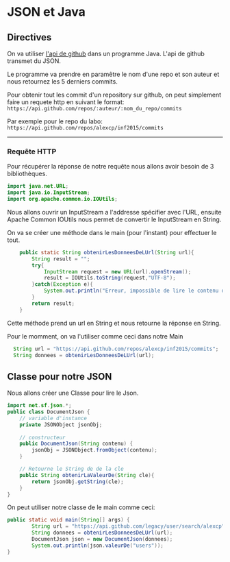 # JSON et Java

## Directives

On va utiliser [l'api de github](http://developer.github.com/) dans un programme Java.
L'api de github transmet du JSON.

Le programme va prendre en paramêtre le nom d'une repo et son auteur et nous retournez les 5 derniers commits.

Pour obtenir tout les commit d'un repository sur github, on peut simplement faire un requete http en suivant le format: 
`https://api.github.com/repos/:auteur/:nom_du_repo/commits`

Par exemple pour le repo du labo:
`https://api.github.com/repos/alexcp/inf2015/commits`

----

### Requête HTTP
Pour récupérer la réponse de notre requête nous allons avoir besoin de 3 bibliothèques.
```java
import java.net.URL;
import java.io.InputStream;
import org.apache.common.io.IOUtils;
```
Nous allons ouvrir un InputStream a l'addresse spécifier avec l'URL, ensuite Apache Common IOUtils nous permet de convertir le InputStream en String.

On va se créer une méthode dans le main (pour l'instant) pour effectuer le tout.
```java
    public static String obtenirLesDonneesDeLUrl(String url){
        String result = "";
        try{
            InputStream request = new URL(url).openStream();
            result = IOUtils.toString(request,"UTF-8");
        }catch(Exception e){
            System.out.println("Erreur, impossible de lire le contenu de l'url.");
        }
        return result;
    }
```
Cette méthode prend un url en String et nous retourne la réponse en String.

Pour le momment, on va l'utiliser comme ceci dans notre Main
```java
  String url = "https://api.github.com/repos/alexcp/inf2015/commits";
  String donnees = obtenirLesDonneesDeLUrl(url); 
```

## Classe pour notre JSON
Nous allons créer une Classe pour lire le Json.
```java
import net.sf.json.*;
public class DocumentJson {
    // variable d'instance
    private JSONObject jsonObj;
       
    // constructeur
    public DocumentJson(String contenu) {
        jsonObj = JSONObject.fromObject(contenu);
    }

    // Retourne le String de de la cle
    public String obtenirLaValeurDe(String cle){
        return jsonObj.getString(cle);
    }
}
```

On peut utiliser notre classe de le main comme ceci:
```java
public static void main(String[] args) {
        String url = "https://api.github.com/legacy/user/search/alexcp";
        String donnees = obtenirLesDonneesDeLUrl(url); 
        DocumentJson json = new DocumentJson(donnees);
        System.out.println(json.valeurDe("users"));
}
```

